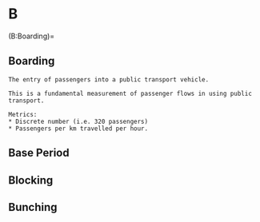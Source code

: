 # B

(B:Boarding)=
## Boarding

```{tabbed} Definition
The entry of passengers into a public transport vehicle.

This is a fundamental measurement of passenger flows in using public transport.
```
```{tabbed} Application
Metrics:
* Discrete number (i.e. 320 passengers)
* Passengers per km travelled per hour.
```

## Base Period

## Blocking

## Bunching
